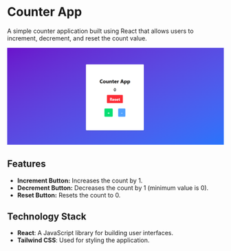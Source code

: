  # Counter App

A simple counter application built using React that allows users to increment, 
decrement, and reset the count value.

![Project preview](./src/assets/Screenshot%202025-03-05%20174050.png)

## Features

- **Increment Button:** Increases the count by 1.
- **Decrement Button:** Decreases the count by 1 (minimum value is 0).
- **Reset Button:** Resets the count to 0.

## Technology Stack

- **React**: A JavaScript library for building user interfaces.
- **Tailwind CSS**: Used for styling the application.
